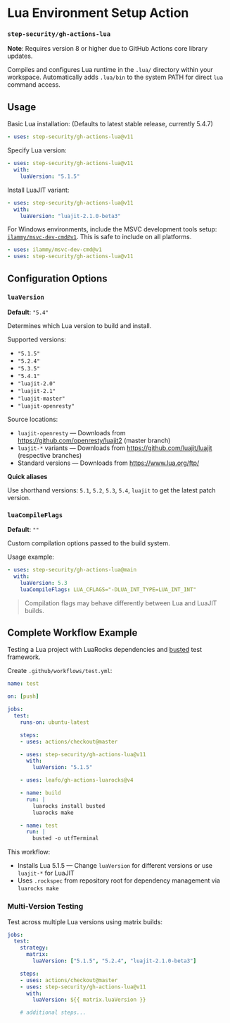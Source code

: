 # Lua Environment Setup Action

### `step-security/gh-actions-lua`

**Note**: Requires version 8 or higher due to GitHub Actions core library updates.

Compiles and configures Lua runtime in the `.lua/` directory within your workspace.
Automatically adds `.lua/bin` to the system PATH for direct `lua` command access.


## Usage

Basic Lua installation: (Defaults to latest stable release, currently 5.4.7)

```yaml
- uses: step-security/gh-actions-lua@v11
```

Specify Lua version:

```yaml
- uses: step-security/gh-actions-lua@v11
  with:
    luaVersion: "5.1.5"
```

Install LuaJIT variant:

```yaml
- uses: step-security/gh-actions-lua@v11
  with:
    luaVersion: "luajit-2.1.0-beta3"
```

For Windows environments, include the MSVC development tools setup:
[`ilammy/msvc-dev-cmd@v1`](https://github.com/ilammy/msvc-dev-cmd). This is safe to include on all platforms.

```yaml
- uses: ilammy/msvc-dev-cmd@v1
- uses: step-security/gh-actions-lua@v11
```

## Configuration Options

### `luaVersion`

**Default**: `"5.4"`

Determines which Lua version to build and install.

Supported versions:

* `"5.1.5"`
* `"5.2.4"`
* `"5.3.5"`
* `"5.4.1"`
* `"luajit-2.0"`
* `"luajit-2.1"`
* `"luajit-master"`
* `"luajit-openresty"`

Source locations:

* `luajit-openresty` — Downloads from https://github.com/openresty/luajit2 (master branch)
* `luajit-*` variants — Downloads from https://github.com/luajit/luajit (respective branches)
* Standard versions — Downloads from https://www.lua.org/ftp/

**Quick aliases**

Use shorthand versions: `5.1`, `5.2`, `5.3`, `5.4`, `luajit` to get the latest patch version.

### `luaCompileFlags`

**Default**: `""`

Custom compilation options passed to the build system.

Usage example:

```yaml
- uses: step-security/gh-actions-lua@main
  with:
    luaVersion: 5.3
    luaCompileFlags: LUA_CFLAGS="-DLUA_INT_TYPE=LUA_INT_INT"
```

> Compilation flags may behave differently between Lua and LuaJIT builds.

## Complete Workflow Example

Testing a Lua project with LuaRocks dependencies and [busted](https://olivinelabs.com/busted/) test framework.

Create `.github/workflows/test.yml`:

```yaml
name: test

on: [push]

jobs:
  test:
    runs-on: ubuntu-latest

    steps:
    - uses: actions/checkout@master

    - uses: step-security/gh-actions-lua@v11
      with:
        luaVersion: "5.1.5"

    - uses: leafo/gh-actions-luarocks@v4

    - name: build
      run: |
        luarocks install busted
        luarocks make

    - name: test
      run: |
        busted -o utfTerminal
```

This workflow:

* Installs Lua 5.1.5 — Change `luaVersion` for different versions or use `luajit-*` for LuaJIT
* Uses `.rockspec` from repository root for dependency management via `luarocks make`

### Multi-Version Testing

Test across multiple Lua versions using matrix builds:

```yaml
jobs:
  test:
    strategy:
      matrix:
        luaVersion: ["5.1.5", "5.2.4", "luajit-2.1.0-beta3"]

    steps:
    - uses: actions/checkout@master
    - uses: step-security/gh-actions-lua@v11
      with:
        luaVersion: ${{ matrix.luaVersion }}

    # additional steps...
```